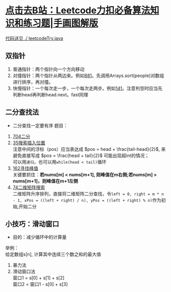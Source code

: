 # [点击去B站：Leetcode力扣必备算法知识和练习题|手画图解版](https://b23.tv/bIQs1w)
[代码详见 ./ leetcodeTry.java](leetcodeTry.java)
## 双指针
1. 普通指针：两个指针向一个方向移动
2. 对撞指针：两个指针从两边来。例如[881](https://leetcode-cn.com/problems/boats-to-save-people/)。先调用Arrays.sort(people)对数组进行排序，再对撞。
3. 快慢指针：一个每次走一步，一个每次走两步。例如[141](https://leetcode-cn.com/problems/linked-list-cycle/submissions/)。注意判空时应当先判断head再判断head.next。fast同理

## 二分查找法
- 二分查找一定要有序
题目：
1. [704二分](https://leetcode-cn.com/problems/binary-search/)
2. [35搜索插入位置](https://leetcode-cn.com/problems/search-insert-position/)<br>注意中间的浮标（pos）应当表达成 $pos = head + \frac{tail-head}{2}$, 来避免直接写成 $pos = \frac{head + tail}{2}$ 可能出现超int的情况；<br>可以用`递归`，也可以用`while(head < tail)`循环
3. [162寻找峰值](https://leetcode-cn.com/problems/find-peak-element/)<br>关键要抓住：**若nums[m] < nums[m+1], 则峰值在m右侧;若nums[m] > nums[m+1]，则峰值在m+1左侧**
4. [74二维矩阵搜索](https://leetcode-cn.com/problems/search-a-2d-matrix/)<br>二维矩阵升序排列，直接将二维矩阵二分查找，令`left = 0, right = m * n - 1, xPos = ((left + right) / n), yPos = ((left + right) % n)`作为初始,开始二分

## 小技巧：滑动窗口
- 目的：减少循环中的计算量

举例：<br>给定数组s[n], 计算其中连续三个数之和的最大值
1. 暴力法
2. 滑动窗口法<br>窗口1 = s[0] + s[1] + s[2]<br>窗口2 = 窗口1 - s[0] + s[3]